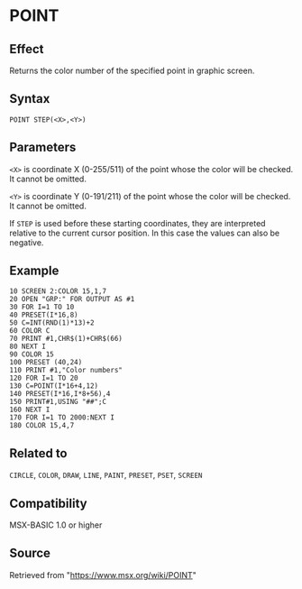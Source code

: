 # POINT

##  Effect

Returns the color number of the specified point in graphic screen.

## Syntax

`POINT STEP(<X>,<Y>)`

## Parameters

`<X>` is coordinate X (0-255/511) of the point whose the color will be checked. It cannot be omitted.

`<Y>` is coordinate Y (0-191/211) of the point whose the color will be checked. It cannot be omitted.

If `STEP` is used before these starting coordinates, they are interpreted relative to the current cursor position. In this case the values can also be negative.

## Example

```basic
10 SCREEN 2:COLOR 15,1,7
20 OPEN "GRP:" FOR OUTPUT AS #1
30 FOR I=1 TO 10
40 PRESET(I*16,8)
50 C=INT(RND(1)*13)+2
60 COLOR C
70 PRINT #1,CHR$(1)+CHR$(66)
80 NEXT I
90 COLOR 15
100 PRESET (40,24)
110 PRINT #1,"Color numbers"
120 FOR I=1 TO 20
130 C=POINT(I*16+4,12)
140 PRESET(I*16,I*8+56),4
150 PRINT#1,USING "##";C
160 NEXT I
170 FOR I=1 TO 2000:NEXT I
180 COLOR 15,4,7
```

## Related to

`CIRCLE`, `COLOR`, `DRAW`, `LINE`, `PAINT`, `PRESET`, `PSET`, `SCREEN`

## Compatibility

MSX-BASIC 1.0 or higher

## Source

Retrieved from "https://www.msx.org/wiki/POINT"
